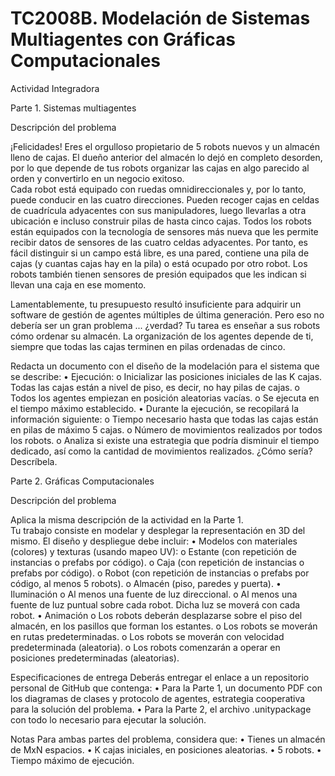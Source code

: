 # TC2008B. Modelación de Sistemas Multiagentes con Gráficas Computacionales 
 
Actividad Integradora 
 
Parte 1. Sistemas multiagentes 
 
Descripción del problema 
 
¡Felicidades! Eres el orgulloso propietario de 5 robots nuevos y un almacén lleno de cajas. El dueño 
anterior del almacén lo dejó en completo desorden, por lo que depende de tus robots organizar las 
cajas en algo parecido al orden y convertirlo en un negocio exitoso.  
Cada  robot  está  equipado  con  ruedas  omnidireccionales  y,  por  lo  tanto,  puede  conducir  en  las 
cuatro direcciones. Pueden recoger cajas en celdas de cuadrícula adyacentes con sus 
manipuladores, luego llevarlas a otra ubicación e incluso construir pilas de hasta cinco cajas. Todos 
los robots están equipados con la tecnología de sensores más nueva que les permite recibir datos 
de sensores de las cuatro celdas adyacentes. Por tanto, es fácil distinguir si un campo está libre, es 
una pared, contiene una pila de cajas (y cuantas cajas hay en la pila) o está ocupado por otro robot. 
Los robots también tienen sensores de presión equipados que les indican si llevan una caja en ese 
momento.  

Lamentablemente,  tu  presupuesto  resultó  insuficiente  para  adquirir  un  software  de  gestión  de 
agentes múltiples de última generación. Pero eso no debería ser un gran problema ... ¿verdad? Tu 
tarea es enseñar a sus robots cómo ordenar su almacén. La organización de los agentes depende de 
ti, siempre que todas las cajas terminen en pilas ordenadas de cinco. 

Redacta un documento con el diseño de la modelación para el sistema que se describe: 
• Ejecución: 
o Inicializar las posiciones iniciales de las K cajas. Todas las cajas están a nivel de piso, 
es decir, no hay pilas de cajas. 
o Todos los agentes empiezan en posición aleatorias vacías. 
o Se ejecuta en el tiempo máximo establecido. 
• Durante la ejecución, se recopilará la información siguiente: 
o Tiempo necesario hasta que todas las cajas están en pilas de máximo 5 cajas. 
o Número de movimientos realizados por todos los robots. 
o Analiza si existe una estrategia que podría disminuir el tiempo dedicado, así como 
la cantidad de movimientos realizados. ¿Cómo sería? Descríbela. 
 
 
Parte 2. Gráficas Computacionales 
 
Descripción del problema 
 
Aplica la misma descripción de la actividad en la Parte 1.  
Tu  trabajo  consiste  en  modelar  y  desplegar  la  representación  en  3D  del  mismo.  El  diseño  y 
despliegue debe incluir: 
• Modelos con materiales (colores) y texturas (usando mapeo UV): 
o Estante (con repetición de instancias o prefabs por código). 
o Caja (con repetición de instancias o prefabs por código). 
o Robot (con repetición de instancias o prefabs por código, al menos 5 robots). 
o Almacén (piso, paredes y puerta). 
• Iluminación 
o Al menos una fuente de luz direccional. 
o Al menos una fuente de luz puntual sobre cada robot. Dicha luz se moverá con cada 
robot. 
• Animación 
o Los  robots  deberán  desplazarse  sobre  el  piso  del  almacén,  en  los  pasillos  que 
forman los estantes. 
o Los robots se moverán en rutas predeterminadas. 
o Los robots se moverán con velocidad predeterminada (aleatoria). 
o Los robots comenzarán a operar en posiciones predeterminadas (aleatorias). 
 
Especificaciones de entrega 
Deberás entregar el enlace a un repositorio personal de GitHub que contenga: 
• Para la Parte 1, un documento PDF con los diagramas de clases y protocolo de agentes, 
estrategia cooperativa para la solución del problema. 
• Para la Parte 2, el archivo .unitypackage con todo lo necesario para ejecutar la solución. 
 
Notas 
Para ambas partes del problema, considera que: 
• Tienes un almacén de MxN espacios. 
• K cajas iniciales, en posiciones aleatorias. 
• 5 robots. 
• Tiempo máximo de ejecución. 
